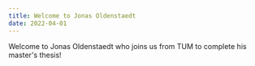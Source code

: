 ```yaml
---
title: Welcome to Jonas Oldenstaedt
date: 2022-04-01
---
```


Welcome to Jonas Oldenstaedt who joins us from TUM to complete his master's thesis!

<!--more-->

